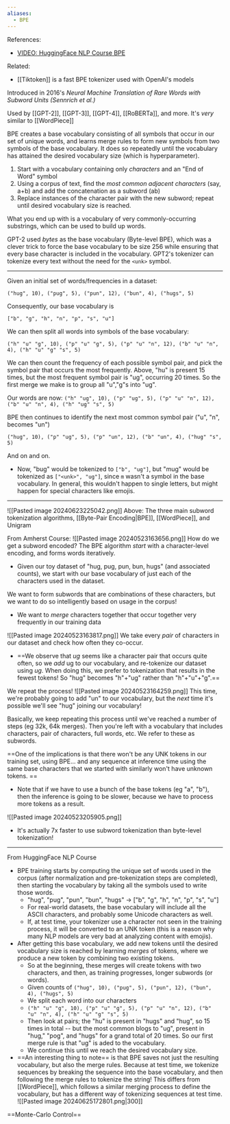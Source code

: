 ```yaml
---
aliases:
  - BPE
---
```

References:
- [VIDEO: HuggingFace NLP Course BPE](https://youtu.be/HEikzVL-lZU?si=VESfTlnUoacLgEJX)

Related:
- [[Tiktoken]] is a fast BPE tokenizer used with OpenAI's models

Introduced in 2016's *Neural Machine Translation of Rare Words with Subword Units (Sennrich et al.)*

Used by [[GPT-2]], [[GPT-3]], [[GPT-4]], [[RoBERTa]], and more.
It's *very* similar to [[WordPiece]]

BPE creates a base vocabulary consisting of all symbols that occur in our set of unique words, and learns merge rules to form new symbols from two symbols of the base vocabulary. It does so repeatedly until the vocabulary has attained the desired vocabulary size (which is hyperparameter). 

1.  Start with a vocabulary containing only *characters* and an "End of Word" symbol
2. Using a corpus of text, find the *most common adjacent characters* (say, a+b) and add the concatenation as a subword (ab)
3. Replace instances of the character pair with the new subword; repeat until desired vocabulary size is reached.

What you end up with is a vocabulary of very commonly-occurring substrings, which can be used to build up words.

GPT-2 used *bytes* as the base vocabulary (Byte-level BPE), which was a clever trick to force the base vocabulary to be size 256 while ensuring that every base character is included in the vocabulary. GPT2's tokenizer can tokenize every text without the need for the `<unk>` symbol.

----

Given an initial set of words/frequencies in a dataset:

`("hug", 10), ("pug", 5), ("pun", 12), ("bun", 4), ("hugs", 5)`

Consequently, our base vocabulary is 

`["b", "g", "h", "n", "p", "s", "u"]`

We can then split all words into symbols of the base vocabulary:

`("h" "u" "g", 10), ("p" "u" "g", 5), ("p" "u" "n", 12), ("b" "u" "n", 4), ("h" "u" "g" "s", 5)`

We can then count the frequency of each possible symbol pair, and pick the symbol pair that occurs the most frequently. Above, "hu" is present 15 times, but the most frequent symbol pair is "ug", occurring 20 times. So the first merge we make is to group all "u","g"s into "ug". 

Our words are now:
`("h" "ug", 10), ("p" "ug", 5), ("p" "u" "n", 12), ("b" "u" "n", 4), ("h" "ug" "s", 5)`

BPE then continues to identify the next most common symbol pair ("u", "n", becomes "un")

`("hug", 10), ("p" "ug", 5), ("p" "un", 12), ("b" "un", 4), ("hug" "s", 5)`

And on and on.
- Now, "bug" would be tokenized to `["b", "ug"]`, but "mug" would be tokenized as `["<unk>", "ug"]`, since `m` wasn't a symbol in the base vocabulary. In general, this wouldn't happen to single letters, but might happen for special characters like emojis.

---

![[Pasted image 20240623225042.png]]
Above: The three main subword tokenization algorithms, [[Byte-Pair Encoding|BPE]], [[WordPiece]], and Unigram

From Amherst Course:
![[Pasted image 20240523163656.png]]
How do we get a subword encoded? The BPE algorithm *start* with a character-level encoding, and forms words iteratively. 
- Given our toy dataset of "hug, pug, pun, bun, hugs" (and associated counts), we start with our base vocabulary of just each of the characters used in the dataset.

We want to form subwords that are combinations of these characters, but we want to do so intelligently based on usage in the corpus!
- We want to *merge* characters together that occur together very frequently in our training data

![[Pasted image 20240523163817.png]]
We take every *pair* of characters in our dataset and check how often they co-occur.
- ==We observe that *ug* seems like a character pair that occurs quite often, so we *add* ug to our vocabulary, and re-tokenize our dataset using *ug*. When doing this, we prefer to tokenization that results in the fewest tokens! So "hug" becomes "h"+"ug" rather than "h"+"u"+"g".==

We repeat the process!
![[Pasted image 20240523164259.png]]
This time, we're probably going to add "un" to our vocabulary, but the *next* time it's possible we'll see "hug" joining our vocabulary!

Basically, we keep repeating this process until we've reached a number of steps (eg 32k, 64k merges). Then you're left with a vocabulary that includes characters, pair of characters, full words, etc. We refer to these as subwords.

==One of the implications is that there won't be any UNK tokens in our training set, using BPE... and any sequence at inference time using the same base characters that we started with similarly won't have unknown tokens. ==
- Note that if we have to use a bunch of the base tokens (eg "a", "b"), then the inference is going to be slower, because we have to process more tokens as a result.

![[Pasted image 20240523205905.png]]
- It's actually 7x faster to use subword tokenization than byte-level tokenization!

---

From HuggingFace NLP Course
- BPE training starts by computing the unique set of words used in the corpus (after normalization and pre-tokenization steps are completed), then starting the vocabulary by taking all the symbols used to write those words.
	- "hug", "pug", "pun", "bun", "hugs" -> ["b", "g", "h", "n", "p", "s", "u"]
	- For real-world datasets, the base vocabulary will include all the ASCII characters, and probably some Unicode characters as well.
	- If, at test time, your tokenizer use a character not seen in the training process, it will be converted to an UNK token (this is a reason why many NLP models are very bad at analyzing content with emojis).
- After getting this base vocabulary, we add new tokens until the desired vocabulary size is reached by learning *merges* of tokens, where we produce a new token by combining two existing tokens. 
	- So at the beginning, these merges will create tokens with two characters, and then, as training progresses, longer subwords (or words).
	- Given counts of `("hug", 10), ("pug", 5), ("pun", 12), ("bun", 4), ("hugs", 5)`
	- We split each word into our characters
	- `("h" "u" "g", 10), ("p" "u" "g", 5), ("p" "u" "n", 12), ("b" "u" "n", 4), ("h" "u" "g" "s", 5)`
	- Then look at pairs; the "hu" is present in "hugs" and "hug", so 15 times in total -- but the most common blogs to "ug", present in "hug," "pog", and "hugs" for a grand total of 20 times. So our first merge rule is that "ug" is aded to the vocabulary.
	- We continue this until we reach the desired vocabulary size.
- ==An interesting thing to note== is that BPE saves not just the resulting vocabulary, but also the merge rules. Because at test time, we tokenize sequences by breaking the sequence into the base vocabulary, and then following the merge rules to tokenize the string! This differs from [[WordPiece]], which follows a similar merging process to define the vocabulary, but has a different way of tokenizing sequences at test time.
![[Pasted image 20240625172801.png|300]]


==Monte-Carlo Control==
